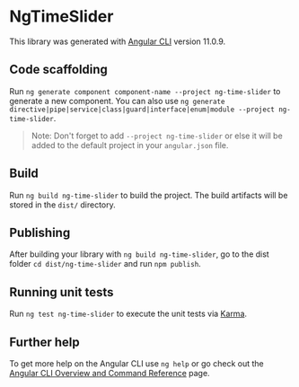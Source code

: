 # NgTimeSlider

This library was generated with [Angular CLI](https://github.com/angular/angular-cli) version 11.0.9.

## Code scaffolding

Run `ng generate component component-name --project ng-time-slider` to generate a new component. You can also use `ng generate directive|pipe|service|class|guard|interface|enum|module --project ng-time-slider`.
> Note: Don't forget to add `--project ng-time-slider` or else it will be added to the default project in your `angular.json` file. 

## Build

Run `ng build ng-time-slider` to build the project. The build artifacts will be stored in the `dist/` directory.

## Publishing

After building your library with `ng build ng-time-slider`, go to the dist folder `cd dist/ng-time-slider` and run `npm publish`.

## Running unit tests

Run `ng test ng-time-slider` to execute the unit tests via [Karma](https://karma-runner.github.io).

## Further help

To get more help on the Angular CLI use `ng help` or go check out the [Angular CLI Overview and Command Reference](https://angular.io/cli) page.
